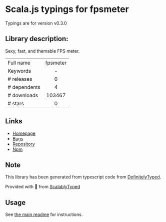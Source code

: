 
# Scala.js typings for fpsmeter

Typings are for version v0.3.0

## Library description:
Sexy, fast, and themable FPS meter.

|                    |                 |
| ------------------ | :-------------: |
| Full name          | fpsmeter |
| Keywords           | - |
| # releases         | 0 |
| # dependents       | 4 |
| # downloads        | 103467 |
| # stars            | 0 |

## Links
- [Homepage](https://github.com/darsain/fpsmeter)
- [Bugs](https://github.com/darsain/fpsmeter/issues)
- [Repository](https://github.com/darsain/fpsmeter)
- [Npm](https://www.npmjs.com/package/fpsmeter)
    


## Note
This library has been generated from typescript code from [DefinitelyTyped](https://definitelytyped.org).

Provided with :purple_heart: from [ScalablyTyped](https://github.com/oyvindberg/ScalablyTyped)

## Usage
See [the main readme](../../readme.md) for instructions.


